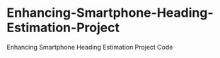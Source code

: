 # Enhancing-Smartphone-Heading-Estimation-Project
Enhancing Smartphone Heading Estimation Project Code
